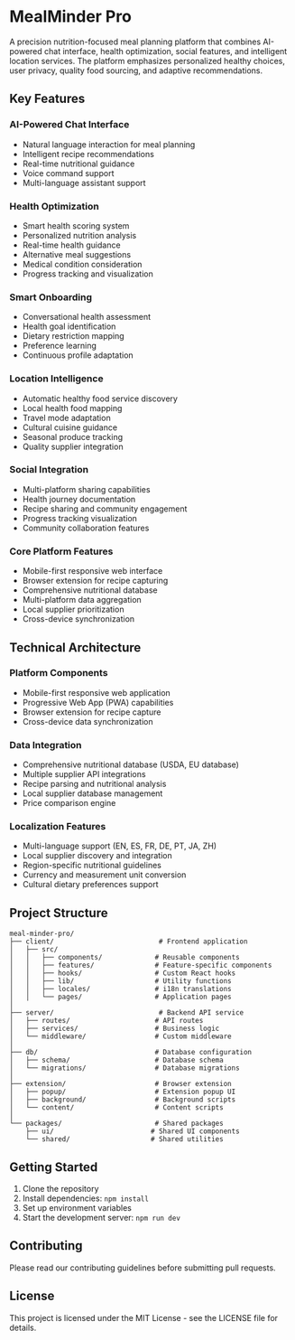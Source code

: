 # MealMinder Pro

A precision nutrition-focused meal planning platform that combines AI-powered chat interface, health optimization, social features, and intelligent location services. The platform emphasizes personalized healthy choices, user privacy, quality food sourcing, and adaptive recommendations.

## Key Features

### AI-Powered Chat Interface
- Natural language interaction for meal planning
- Intelligent recipe recommendations
- Real-time nutritional guidance
- Voice command support
- Multi-language assistant support

### Health Optimization
- Smart health scoring system
- Personalized nutrition analysis
- Real-time health guidance
- Alternative meal suggestions
- Medical condition consideration
- Progress tracking and visualization

### Smart Onboarding
- Conversational health assessment
- Health goal identification
- Dietary restriction mapping
- Preference learning
- Continuous profile adaptation

### Location Intelligence
- Automatic healthy food service discovery
- Local health food mapping
- Travel mode adaptation
- Cultural cuisine guidance
- Seasonal produce tracking
- Quality supplier integration

### Social Integration
- Multi-platform sharing capabilities
- Health journey documentation
- Recipe sharing and community engagement
- Progress tracking visualization
- Community collaboration features

### Core Platform Features
- Mobile-first responsive web interface
- Browser extension for recipe capturing
- Comprehensive nutritional database
- Multi-platform data aggregation
- Local supplier prioritization
- Cross-device synchronization

## Technical Architecture

### Platform Components
- Mobile-first responsive web application
- Progressive Web App (PWA) capabilities
- Browser extension for recipe capture
- Cross-device data synchronization

### Data Integration
- Comprehensive nutritional database (USDA, EU database)
- Multiple supplier API integrations
- Recipe parsing and nutritional analysis
- Local supplier database management
- Price comparison engine

### Localization Features
- Multi-language support (EN, ES, FR, DE, PT, JA, ZH)
- Local supplier discovery and integration
- Region-specific nutritional guidelines
- Currency and measurement unit conversion
- Cultural dietary preferences support

## Project Structure
```
meal-minder-pro/
├── client/                          # Frontend application
│   ├── src/
│   │   ├── components/             # Reusable components
│   │   ├── features/               # Feature-specific components
│   │   ├── hooks/                  # Custom React hooks
│   │   ├── lib/                    # Utility functions
│   │   ├── locales/                # i18n translations
│   │   └── pages/                  # Application pages
│
├── server/                          # Backend API service
│   ├── routes/                     # API routes
│   ├── services/                   # Business logic
│   └── middleware/                 # Custom middleware
│
├── db/                             # Database configuration
│   ├── schema/                     # Database schema
│   └── migrations/                 # Database migrations
│
├── extension/                      # Browser extension
│   ├── popup/                      # Extension popup UI
│   ├── background/                 # Background scripts
│   └── content/                    # Content scripts
│
└── packages/                       # Shared packages
    ├── ui/                        # Shared UI components
    └── shared/                    # Shared utilities
```

## Getting Started

1. Clone the repository
2. Install dependencies: `npm install`
3. Set up environment variables
4. Start the development server: `npm run dev`

## Contributing

Please read our contributing guidelines before submitting pull requests.

## License

This project is licensed under the MIT License - see the LICENSE file for details.
